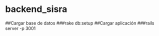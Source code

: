 # backend_sisra



##Cargar base de datos
###rake db:setup
##Cargar aplicación
###rails server -p 3001
